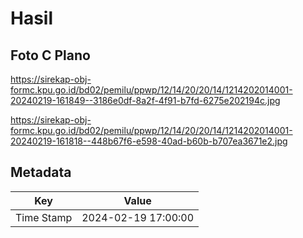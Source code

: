 # Hasil

## Foto C Plano

https://sirekap-obj-formc.kpu.go.id/bd02/pemilu/ppwp/12/14/20/20/14/1214202014001-20240219-161849--3186e0df-8a2f-4f91-b7fd-6275e202194c.jpg

https://sirekap-obj-formc.kpu.go.id/bd02/pemilu/ppwp/12/14/20/20/14/1214202014001-20240219-161818--448b67f6-e598-40ad-b60b-b707ea3671e2.jpg


## Metadata

| Key        | Value               |
| ---------- | ------------------- |
| Time Stamp | 2024-02-19 17:00:00 |



